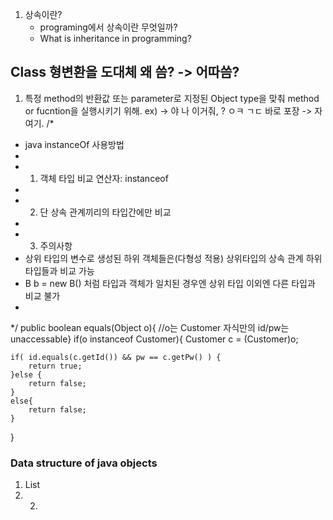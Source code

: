1. 상속이란? 
   - programing에서 상속이란 무엇일까?
   - What is inheritance in programming?

## Class 형변환을 도대체 왜 씀? -> 어따씀?

1. 특정 method의 반환값 또는 parameter로 지정된 Object type을 맞춰 method or fucntion을 실행시키기 위해. 
ex) -> 야 나 이거줘, ? ㅇㅋ ㄱㄷ 바로 포장 -> 자 여기. 
/*
 * java instanceOf 사용방법
 * 
 * 1. 객체 타입 비교 연산자: instanceof
 * 
 * 2. 단 상속 관계끼리의 타입간에만 비교
 * 
 * 3. 주의사항
 * 상위 타입의 변수로 생성된 하위 객체들은(다형성 적용) 상위타입의 상속 관계 하위 타입들과 비교 가능
 * B b = new B() 처럼 타입과 객체가 일치된 경우엔 상위 타입 이외엔 다른 타입과 비교 불가
 * 
 */
 public boolean equals(Object o){ //o는 Customer 자식만의 id/pw는 unaccessable}
 if(o instanceof Customer){
	Customer c = (Customer)o;

	if( id.equals(c.getId()) && pw == c.getPw() ) {
		return true;
	}else {
		return false;
	}
	else{
		return false;
	}
}

### Data structure of java objects
1. List
2. 2. 